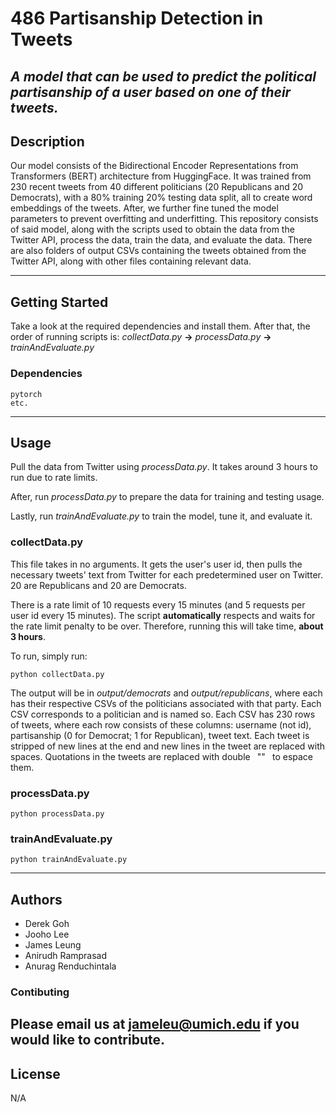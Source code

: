 # 486 Partisanship Detection in Tweets
_A model that can be used to predict the __political partisanship__ of a user based on one of their __tweets__._
---
## Description
Our model consists of the Bidirectional Encoder Representations from Transformers (BERT) architecture from HuggingFace. It was trained from 230 recent tweets from 40 different politicians (20 Republicans and 20 Democrats), with a 80% training 20% testing data split, all to create word embeddings of the tweets. After, we further fine tuned the model parameters to prevent overfitting and underfitting. This repository consists of said model, along with the scripts used to obtain the data from the Twitter API, process the data, train the data, and evaluate the data. There are also folders of output CSVs containing the tweets obtained from the Twitter API, along with other files containing relevant data.

---
## Getting Started
Take a look at the required dependencies and install them. After that, the order of running scripts is: _collectData.py_ __->__ _processData.py_ __->__ _trainAndEvaluate.py_
### Dependencies
```
pytorch
etc.
```
---
## Usage
Pull the data from Twitter using _processData.py_. It takes around 3 hours to run due to rate limits.

After, run _processData.py_ to prepare the data for training and testing usage.

Lastly, run _trainAndEvaluate.py_ to train the model, tune it, and evaluate it.
### collectData.py
This file takes in no arguments. It gets the user's user id, then pulls the necessary tweets' text from Twitter for each predetermined user on Twitter. 20 are Republicans and 20 are Democrats.

There is a rate limit of 10 requests every 15 minutes (and 5 requests per user id every 15 minutes). The script __automatically__ respects and waits for the rate limit penalty to be over. Therefore, running this will take time, __about 3 hours__.

To run, simply run:
```
python collectData.py
```

The output will be in _output/democrats_ and _output/republicans_, where each has their respective CSVs of the politicians associated with that party. Each CSV corresponds to a politician and is named so. Each CSV has 230 rows of tweets, where each row consists of these columns: username (not id), partisanship (0 for Democrat; 1 for Republican), tweet text. Each tweet is stripped of new lines at the end and new lines in the tweet are replaced with spaces. Quotations in the tweets are replaced with double ` `""` ` to espace them.
### processData.py
```
python processData.py
```
### trainAndEvaluate.py
```
python trainAndEvaluate.py
```
---
## Authors
* Derek Goh
* Jooho Lee
* James Leung
* Anirudh Ramprasad
* Anurag Renduchintala 
### Contibuting
Please email us at [jameleu@umich.edu](emailto:jameleu@umich.edu) if you would like to contribute.
---
## License
N/A